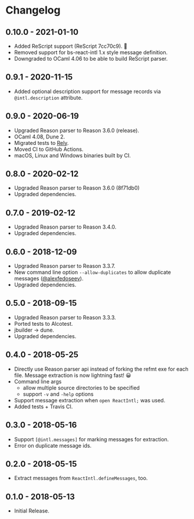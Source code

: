 # Changelog

## 0.10.0 - 2021-01-10

- Added ReScript support (ReScript 7cc70c9). 🎉
- Removed support for bs-react-intl 1.x style message definition.
- Downgraded to OCaml 4.06 to be able to build ReScript parser.

## 0.9.1 - 2020-11-15

- Added optional description support for message records via `@intl.description` attribute.

## 0.9.0 - 2020-06-19

- Upgraded Reason parser to Reason 3.6.0 (release).
- OCaml 4.08, Dune 2.
- Migrated tests to [Rely](https://reason-native.com/docs/rely/).
- Moved CI to GitHub Actions.
- macOS, Linux and Windows binaries built by CI.

## 0.8.0 - 2020-02-12

- Upgraded Reason parser to Reason 3.6.0 (8f71db0)
- Upgraded dependencies.

## 0.7.0 - 2019-02-12

- Upgraded Reason parser to Reason 3.4.0.
- Upgraded dependencies.

## 0.6.0 - 2018-12-09

- Upgraded Reason parser to Reason 3.3.7.
- New command line option `--allow-duplicates` to allow duplicate messages ([@alexfedoseev](https://github.com/alexfedoseev)).
- Upgraded dependencies.

## 0.5.0 - 2018-09-15

- Upgraded Reason parser to Reason 3.3.3.
- Ported tests to Alcotest.
- jbuilder -> dune.
- Upgraded dependencies.

## 0.4.0 - 2018-05-25

- Directly use Reason parser api instead of forking the refmt exe for each file.
  Message extraction is now lightning fast! 😀
- Command line args
  - allow multiple source directories to be specified
  - support `-v` and `-help` options
- Support message extraction when `open ReactIntl;` was used.
- Added tests + Travis CI.

## 0.3.0 - 2018-05-16

- Support `[@intl.messages]` for marking messages for extraction.
- Error on duplicate message ids.

## 0.2.0 - 2018-05-15

- Extract messages from `ReactIntl.defineMessages`, too.

## 0.1.0 - 2018-05-13

- Initial Release.
